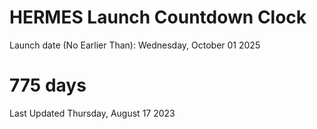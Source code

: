 # HERMES Launch Countdown Clock

Launch date (No Earlier Than): Wednesday, October 01 2025
# 775 days

Last Updated Thursday, August 17 2023